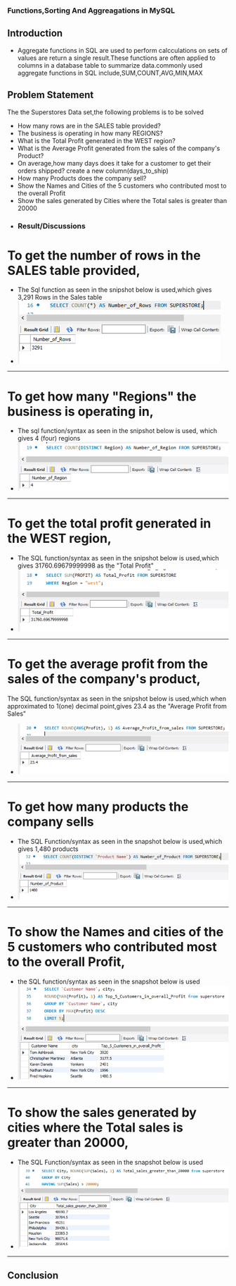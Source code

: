 ### Functions,Sorting And Aggreagations in MySQL
## **Introduction**
- Aggregate functions in SQL are used to perform calcculations on sets of values are return a single result.These functions are often applied to columns in a database table to summarize data.commonly used aggregate functions in SQL include,SUM,COUNT,AVG,MIN,MAX
## **Problem Statement**
The  the Superstores Data set,the following problems is to be solved
- How many rows are in the SALES table provided?
- The business is operating in how many REGIONS?
- What is the Total Profit generated in the WEST region?
- What is the Average Profit generated from the sales of the company's Product?
- On average,how many days does it take for a customer to get their orders shipped? create a new column(days_to_ship)
- How many Products does the company sell?
- Show the Names and Cities of the 5 customers who contributed most to the overall Profit
- Show the sales generated by Cities where the Total sales is greater than 20000
- ### Result/Discussions
# To get the number of rows in the SALES table provided,
- The Sql function as seen in the snipshot below is used,which gives 3,291 Rows in the Sales table
- ![](SQL_TASK4A.PNG)
- --

# To get how many "Regions" the business is operating in,
- The sql function/syntax as seen in the snipshot below is used, which gives 4 (four) regions
- ![](SQL_TASK4B.PNG)
- --

# To get the total profit generated in the WEST region,
- The SQL function/syntax as seen in the snipshot below is used,which gives 31760.69679999998 as the "Total Profit"
- ![](SQL_TASK4C.PNG)
- --

# To get the average profit from the sales of the company's product,
The SQL function/syntax as seen in the snipshot below is used,which when approximated to 1(one) decimal point,gives 23.4 as the "Average Profit from Sales"
- ![](SQL_TASK4D1.PNG)
- --
# To get how many products the company sells
- The SQL Function/syntax as seen in the snapshot below is used,which gives 1,480 products
- ![](SQL_TASK4F.PNG)
- --

# To show the Names and cities of the 5 customers who contributed most to the overall Profit,
- the SQL function/syntax as seen in the snapshot below is used
- ![](SQL_TASK4G.PNG)
- --

# To show the sales generated by cities where the Total sales is greater than 20000,
- The SQL Function/syntax as seen in the snapshot below is used
- ![](SQL_TASK4H.PNG)
- --

## **Conclusion**


